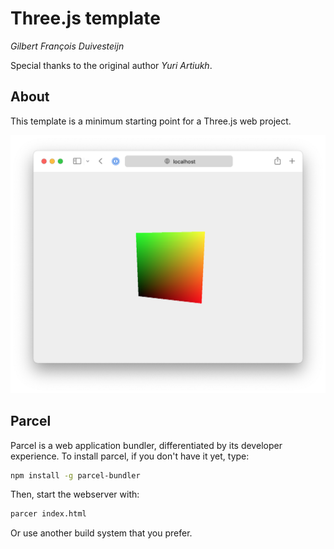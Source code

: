 # Three.js template
_Gilbert François Duivesteijn_

Special thanks to the original author _Yuri Artiukh_.

## About

This template is a minimum starting point for a Three.js web project.

<img src="assets/screenshot.png" alt="screenshot" style="width:600px;" />


## Parcel

Parcel is a web application bundler, differentiated by its developer experience. To install parcel, if you don't have it yet, type:

```sh
npm install -g parcel-bundler
```

Then, start the webserver with:

```sh
parcer index.html
```

Or use another build system that you prefer.
